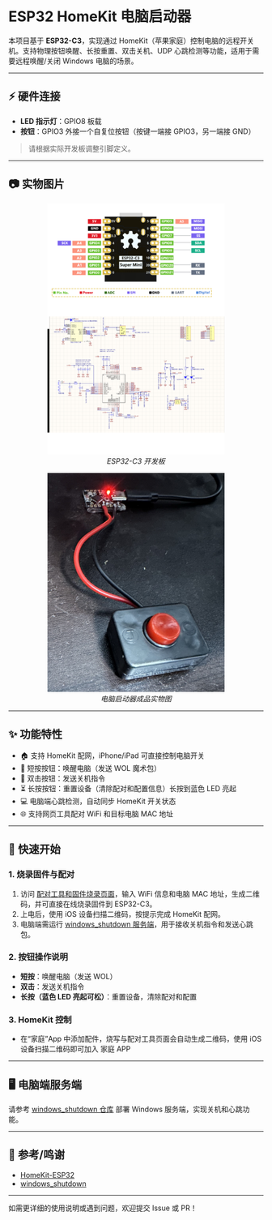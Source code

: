 # ESP32 HomeKit 电脑启动器

本项目基于 **ESP32-C3**，实现通过 HomeKit（苹果家庭）控制电脑的远程开关机。支持物理按钮唤醒、长按重置、双击关机、UDP 心跳检测等功能，适用于需要远程唤醒/关闭 Windows 电脑的场景。

---

## ⚡ 硬件连接

- **LED 指示灯**：GPIO8 板载
- **按钮**：GPIO3 外接一个自复位按钮（按键一端接 GPIO3，另一端接 GND）

> 请根据实际开发板调整引脚定义。

---

## 📷 实物图片

<p align="center">
  <img src="images/esp32C3.jpg" alt="ESP32-C3 开发板" width="350" />
  <br>
  <em>ESP32-C3 开发板</em>
</p>

<p align="center">
  <img src="images/device.jpg" alt="成品实物图" width="350" />
  <br>
  <em>电脑启动器成品实物图</em>
</p>

---

## ✨ 功能特性

- 🏠 支持 HomeKit 配网，iPhone/iPad 可直接控制电脑开关
- 🔘 短按按钮：唤醒电脑（发送 WOL 魔术包）
- 🔁 双击按钮：发送关机指令
- ⏳ 长按按钮：重置设备（清除配对和配置信息）长按到蓝色 LED 亮起
- 💻 电脑端心跳检测，自动同步 HomeKit 开关状态
- 🌐 支持网页工具配对 WiFi 和目标电脑 MAC 地址

---

## 🚀 快速开始

### 1. 烧录固件与配对

1. 访问 [配对工具和固件烧录页面](https://machetehot.github.io/c3Homekit/)，输入 WiFi 信息和电脑 MAC 地址，生成二维码，并可直接在线烧录固件到 ESP32-C3。
2. 上电后，使用 iOS 设备扫描二维码，按提示完成 HomeKit 配网。
3. 电脑端需运行 [windows_shutdown 服务端](https://github.com/macheteHot/windows_shutdown)，用于接收关机指令和发送心跳包。

### 2. 按钮操作说明

- **短按**：唤醒电脑（发送 WOL）
- **双击**：发送关机指令
- **长按（蓝色 LED 亮起可松）**：重置设备，清除配对和配置

### 3. HomeKit 控制

- 在“家庭”App 中添加配件，烧写与配对工具页面会自动生成二维码，使用 iOS 设备扫描二维码即可加入 家庭 APP

---

## 🖥️ 电脑端服务端

请参考 [windows_shutdown 仓库](https://github.com/macheteHot/windows_shutdown) 部署 Windows 服务端，实现关机和心跳功能。

---

## 🙏 参考/鸣谢

- [HomeKit-ESP32](https://github.com/espressif/esp-homekit-sdk)
- [windows_shutdown](https://github.com/macheteHot/windows_shutdown)

---

如需更详细的使用说明或遇到问题，欢迎提交 Issue 或 PR！
